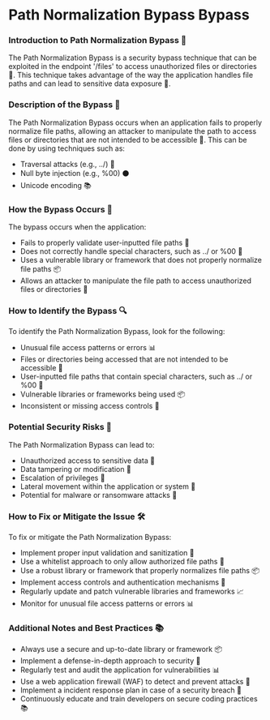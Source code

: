 # Path Normalization Bypass Bypass

### Introduction to Path Normalization Bypass 🚨
The Path Normalization Bypass is a security bypass technique that can be exploited in the endpoint '/files' to access unauthorized files or directories 📁. This technique takes advantage of the way the application handles file paths and can lead to sensitive data exposure 🤯.

### Description of the Bypass 📝
The Path Normalization Bypass occurs when an application fails to properly normalize file paths, allowing an attacker to manipulate the path to access files or directories that are not intended to be accessible 🚫. This can be done by using techniques such as:
* Traversal attacks (e.g., ../) 🚶
* Null byte injection (e.g., %00) ⚫️
* Unicode encoding 📚

### How the Bypass Occurs 🤔
The bypass occurs when the application:
* Fails to properly validate user-inputted file paths 📝
* Does not correctly handle special characters, such as ../ or %00 🤖
* Uses a vulnerable library or framework that does not properly normalize file paths 📦
* Allows an attacker to manipulate the file path to access unauthorized files or directories 📁

### How to Identify the Bypass 🔍
To identify the Path Normalization Bypass, look for the following:
* Unusual file access patterns or errors 📊
* Files or directories being accessed that are not intended to be accessible 🚫
* User-inputted file paths that contain special characters, such as ../ or %00 🤖
* Vulnerable libraries or frameworks being used 📦
* Inconsistent or missing access controls 🚫

### Potential Security Risks 🚨
The Path Normalization Bypass can lead to:
* Unauthorized access to sensitive data 🤯
* Data tampering or modification 📝
* Escalation of privileges 🚀
* Lateral movement within the application or system 🚶
* Potential for malware or ransomware attacks 🚫

### How to Fix or Mitigate the Issue 🛠️
To fix or mitigate the Path Normalization Bypass:
* Implement proper input validation and sanitization 📝
* Use a whitelist approach to only allow authorized file paths 📝
* Use a robust library or framework that properly normalizes file paths 📦
* Implement access controls and authentication mechanisms 🚫
* Regularly update and patch vulnerable libraries and frameworks 📈
* Monitor for unusual file access patterns or errors 📊

### Additional Notes and Best Practices 📚
* Always use a secure and up-to-date library or framework 📦
* Implement a defense-in-depth approach to security 🚫
* Regularly test and audit the application for vulnerabilities 📊
* Use a web application firewall (WAF) to detect and prevent attacks 🚫
* Implement a incident response plan in case of a security breach 📝
* Continuously educate and train developers on secure coding practices 📚
